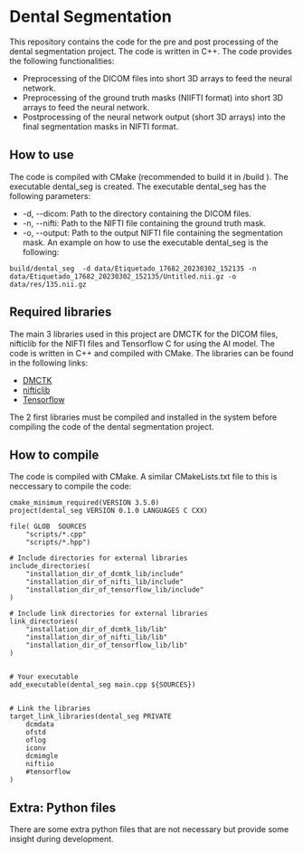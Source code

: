 # Dental Segmentation
This repository contains the code for the pre and post processing of the dental segmentation project. The code is written in C++. The code provides the following functionalities:
- Preprocessing of the DICOM files into short 3D arrays to feed the neural network.
- Preprocessing of the ground truth masks (NIIFTI format) into short 3D arrays to feed the neural network.
- Postprocessing of the neural network output (short 3D arrays) into the final segmentation masks in NIFTI format.

## How to use
The code is compiled with CMake (recommended to build it in /build ). The executable dental_seg is created. The executable dental_seg has the following parameters:
- -d, --dicom: Path to the directory containing the DICOM files.
- -n, --nifti: Path to the NIFTI file containing the ground truth mask.
- -o, --output: Path to the output NIFTI file containing the segmentation mask.
An example on how to use the executable dental_seg is the following:
```
build/dental_seg  -d data/Etiquetado_17682_20230302_152135 -n data/Etiquetado_17682_20230302_152135/Untitled.nii.gz -o data/res/135.nii.gz
```

## Required libraries
The main 3 libraries used in this project are DMCTK for the DICOM files, nifticlib for the NIFTI files and Tensorflow C for using the AI model. The code is written in C++ and compiled with CMake. The libraries can be found in the following links:
- [DMCTK](https://dicom.offis.de/dcmtk.php.en)
- [nifticlib](https://github.com/NIFTI-Imaging/nifti_clib)
- [Tensorflow](https://www.tensorflow.org/install/lang_c)
  
The 2 first libraries must be compiled and installed in the system before compiling the code of the dental segmentation project.

## How to compile
The code is compiled with CMake. A similar CMakeLists.txt file to this is neccessary to compile the code:
```
cmake_minimum_required(VERSION 3.5.0)
project(dental_seg VERSION 0.1.0 LANGUAGES C CXX)

file( GLOB  SOURCES
	"scripts/*.cpp"
	"scripts/*.hpp")

# Include directories for external libraries
include_directories(
	"installation_dir_of_dcmtk_lib/include"
	"installation_dir_of_nifti_lib/include"
	"installation_dir_of_tensorflow_lib/include"
)

# Include link directories for external libraries
link_directories(
	"installation_dir_of_dcmtk_lib/lib"
	"installation_dir_of_nifti_lib/lib"
	"installation_dir_of_tensorflow_lib/lib"
)


# Your executable
add_executable(dental_seg main.cpp ${SOURCES})


# Link the libraries
target_link_libraries(dental_seg PRIVATE
	dcmdata
	ofstd
	oflog
	iconv
	dcmimgle
	niftiio
	#tensorflow
)
```
## Extra: Python files
There are some extra python files that are not necessary but provide some insight during development.
